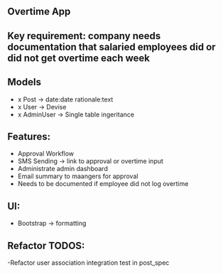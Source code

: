 ## Overtime App

## Key requirement: company needs documentation that salaried employees did or did not get overtime each week

## Models
- x Post -> date:date rationale:text
- x User -> Devise
- x AdminUser -> Single table ingeritance

## Features:
- Approval Workflow
- SMS Sending -> link to approval or overtime input
- Administrate admin dashboard
- Email summary to maangers for approval
- Needs to be documented if employee did not log overtime

## UI:
- Bootstrap -> formatting

## Refactor TODOS:
-Refactor user association integration test in post_spec